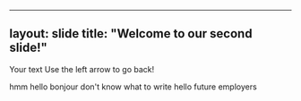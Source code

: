 
---
layout: slide
title: "Welcome to our second slide!"
---
Your text
Use the left arrow to go back!

hmm
hello 
bonjour 
don't know what to write 
hello future employers
